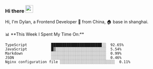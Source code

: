 ### Hi there <img src="https://media.giphy.com/media/hvRJCLFzcasrR4ia7z/giphy.gif" width="25px">

<!-- ![visitors](https://visitor-badge.glitch.me/badge?page_id=dislfyer.dislfyer) --!>

Hi, I'm Dylan, a Frontend Developer 🚀 from China, 🏠 base in shanghai.
<br/>
<br/>

📊 **This Week I Spent My Time On:**


<!--START_SECTION:waka-->

```text
TypeScript           ███████████████████████░░  92.65%
JavaScript           █▒░░░░░░░░░░░░░░░░░░░░░░░  5.54%
Markdown             ░░░░░░░░░░░░░░░░░░░░░░░░░  0.99%
JSON                 ░░░░░░░░░░░░░░░░░░░░░░░░░  0.46%
Nginx configuration file ░░░░░░░░░░░░░░░░░░░░░░░░░  0.11%
```

<!--END_SECTION:waka-->

<!--
**About Me:**
 -->
